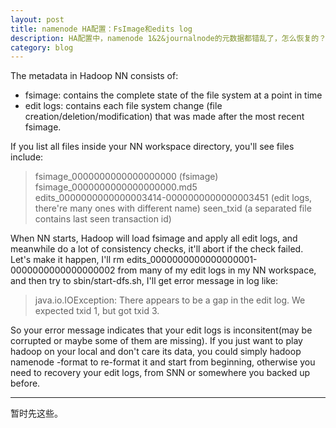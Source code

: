 ```yaml
---
layout: post
title: namenode HA配置：FsImage和edits log
description: HA配置中，namenode 1&2&journalnode的元数据都错乱了，怎么恢复的？
category: blog
---
```


The metadata in Hadoop NN consists of:

- fsimage: contains the complete state of the file system at a point in time
- edit logs: contains each file system change (file creation/deletion/modification) that was made after the most recent fsimage.

If you list all files inside your NN workspace directory, you'll see files include:

> fsimage_0000000000000000000 (fsimage)
> fsimage_0000000000000000000.md5
> edits_0000000000000003414-0000000000000003451 (edit logs, there're many ones with different name)
> seen_txid (a separated file contains last seen transaction id)

When NN starts, Hadoop will load fsimage and apply all edit logs, and meanwhile do a lot of consistency checks, it'll abort if the check failed. Let's make it happen, I'll rm edits_0000000000000000001-0000000000000000002 from many of my edit logs in my NN workspace, and then try to sbin/start-dfs.sh, I'll get error message in log like:

> java.io.IOException: There appears to be a gap in the edit log.  We expected txid 1, but got txid 3.

So your error message indicates that your edit logs is inconsitent(may be corrupted or maybe some of them are missing). If you just want to play hadoop on your local and don't care its data, you could simply hadoop namenode -format to re-format it and start from beginning, otherwise you need to recovery your edit logs, from SNN or somewhere you backed up before.

---

暂时先这些。
